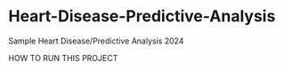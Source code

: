 # Heart-Disease-Predictive-Analysis
Sample Heart Disease/Predictive Analysis 2024

HOW TO RUN THIS PROJECT
